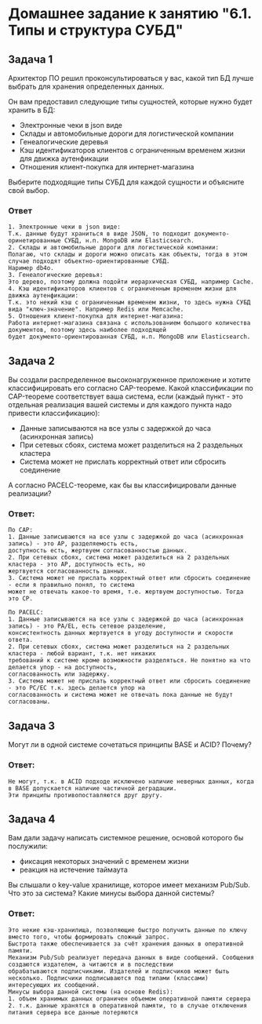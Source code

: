 # Домашнее задание к занятию "6.1. Типы и структура СУБД"

## Задача 1

Архитектор ПО решил проконсультироваться у вас, какой тип БД 
лучше выбрать для хранения определенных данных.

Он вам предоставил следующие типы сущностей, которые нужно будет хранить в БД:

- Электронные чеки в json виде
- Склады и автомобильные дороги для логистической компании
- Генеалогические деревья
- Кэш идентификаторов клиентов с ограниченным временем жизни для движка аутенфикации
- Отношения клиент-покупка для интернет-магазина

Выберите подходящие типы СУБД для каждой сущности и объясните свой выбор.

### Ответ
```
1. Электронные чеки в json виде:
Т.к. данные будут храниться в виде JSON, то подходит документо-оринетированные СУБД, н.п. MongoDB или Elasticsearch.
2. Склады и автомобильные дороги для логистической компании:
Полагаю, что склады и дороги можно описать как объекты, тогда в этом случае подходят объектно-ориентированные СУБД. 
Наример db4o.
3. Генеалогические деревья:
Это дерево, поэтому должна подойти иерархическая СУБД, например Cache. 
4. Кэш идентификаторов клиентов с ограниченным временем жизни для движка аутенфикации:
Т.к. это некий кэш с ограниченным временем жизни, то здесь нужна СУБД вида "ключ-значение". Например Redis или Memcache.
5. Отношения клиент-покупка для интернет-магазина:
Работа интернет-магазина связана с использованием большого количества документов, поэтому здесь наиболее подходящей 
будет документо-ориентированная СУБД, н.п. MongoDB или Elasticsearch.
```

## Задача 2

Вы создали распределенное высоконагруженное приложение и хотите классифицировать его согласно 
CAP-теореме. Какой классификации по CAP-теореме соответствует ваша система, если 
(каждый пункт - это отдельная реализация вашей системы и для каждого пункта надо привести классификацию):

- Данные записываются на все узлы с задержкой до часа (асинхронная запись)
- При сетевых сбоях, система может разделиться на 2 раздельных кластера
- Система может не прислать корректный ответ или сбросить соединение

А согласно PACELC-теореме, как бы вы классифицировали данные реализации?

### Ответ:
```
По CAP:
1. Данные записываются на все узлы с задержкой до часа (асинхронная запись) - это AP, разделяемость есть, 
доступность есть, жертвуем согласованностью данных.
2. При сетевых сбоях, система может разделиться на 2 раздельных кластера - это AP, доступность есть, но 
жертвуется согласованность данных.
3. Система может не прислать корректный ответ или сбросить соединение - если я правильно понял, то система 
может не отвечать какое-то время, т.е. жертвуем доступностью. Тогда это CP.

По PACELC:
1. Данные записываются на все узлы с задержкой до часа (асинхронная запись) - это PA/EL, есть сетевое разделение, 
консистентность данных жертвуется в угоду доступности и скорости ответа.
2. При сетевых сбоях, система может разделиться на 2 раздельных кластера - любой вариант, т.к. нет никаких 
требований к системе кроме возможности разделяться. Не понятно на что делается упор - на доступность, 
согласованность или задержку.
3. Система может не прислать корректный ответ или сбросить соединение - это PC/EC т.к. здесь делается упор на 
согласованность и система может не отвечать пока данные не будут согласованы.
```

## Задача 3

Могут ли в одной системе сочетаться принципы BASE и ACID? Почему?

### Ответ:
```
Не могут, т.к. в ACID подходе исключено наличие неверных данных, когда в BASE допускается наличие частичной деградации.
Эти принципы противопоставляются друг другу.
```

## Задача 4

Вам дали задачу написать системное решение, основой которого бы послужили:

- фиксация некоторых значений с временем жизни
- реакция на истечение таймаута

Вы слышали о key-value хранилище, которое имеет механизм Pub/Sub. 
Что это за система? Какие минусы выбора данной системы?

### Ответ:
```
Это некие кэш-хранилища, позволяющие быстро получить данные по ключу вместо того, чтобы формировать сложный запрос.
Быстрота также обеспечивается за счёт хранения данных в оперативной памяти.
Механизм Pub/Sub реализует передача данных в виде сообщений. Сообщения создаются издателем, а читаются и в последствии 
обрабатываются подписчиками. Издателей и подписчиков может быть несколько. Подписчики подписываются под типами (классами)
интересующих их сообщений.
Минусы выбора данной системы (на основе Redis):
1. объем хранимых данных ограничен объемом оперативной памяти сервера
2. т.к. данные хранятся в оперативной памяти, то в случае отключения питания сервера все данные потеряются
```
